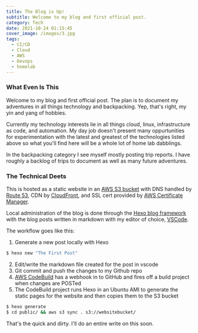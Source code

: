 ```yaml
---
title: The Blog is Up!
subtitle: Welcome to my blog and first official post.
category: Tech
date: 2021-10-24 01:15:45
cover_image: /images/3.jpg
tags: 
  - CI/CD 
  - Cloud 
  - AWS
  - Devops
  - homelab
---
```


### What Even Is This
Welcome to my blog and first official post. The plan is to document my adventures in all things technology and backpacking. Yep, that's right, my yin and yang of hobbies. 

Currently my technology interests lie in all things cloud, linux, infrastructure as code, and automation. My day job doesn't present many oppurtunities for experimentation with the latest and greatest of the technologies listed above so what you'll find here will be a whole lot of home lab dabblings. 

In the backpacking category I see myself mostly posting trip reports. I have roughly a backlog of trips to document as well as many future adventures.

### The Technical Deets

This is hosted as a static website in an [AWS S3 bucket](https://aws.amazon.com/s3/) with DNS handled by [Route 53](https://aws.amazon.com/route53/), CDN by [CloudFront](https://aws.amazon.com/cloudfront/), and SSL cert provided by [AWS Certificate Manager](https://aws.amazon.com/certificate-manager/). 

Local administration of the blog is done through the [Hexo blog framework](https://hexo.io/) with the blog posts written in markdown with my editor of choice, [VSCode](https://code.visualstudio.com/).

The workflow goes like this:

1. Generate a new post locally with Hexo
``` bash
$ hexo new "The First Post"
```
2. Edit/write the markdown file created for the post in vscode
3. Git commit and push the changes to my Github repo
4. [AWS CodeBuild](https://aws.amazon.com/codebuild/) has a webhook in to GitHub and fires off a build project when changes are POSTed
5. The CodeBuild project runs Hexo in an Ubuntu AMI to generate the static pages for the website and then copies them to the S3 bucket
``` bash
$ hexo generate
$ cd public/ && aws s3 sync . s3://websitebucket/
```

That's the quick and dirty. I'll do an entire write on this soon.

